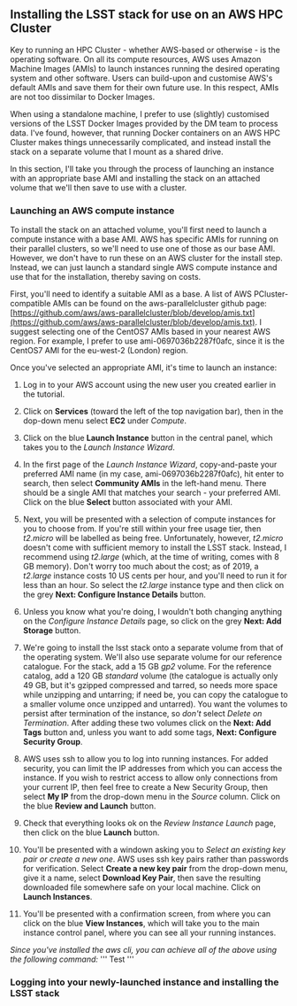 ## Installing the LSST stack for use on an AWS HPC Cluster

Key to running an HPC Cluster - whether AWS-based or otherwise - is the operating software. On all its compute resources, AWS uses Amazon Machine Images (AMIs) to launch instances running the desired operating system and other software. Users can build-upon and customise AWS's default AMIs and save them for their own future use. In this respect, AMIs are not too dissimilar to Docker Images.

When using a standalone machine, I prefer to use (slightly) customised versions of the LSST Docker Images provided by the DM team to process data. I've found, however, that running Docker containers on an AWS HPC Cluster makes things unnecessarily complicated, and instead install the stack on a separate volume that I mount as a shared drive.

In this section, I'll take you through the process of launching an instance with an appropriate base AMI and installing the stack on an attached volume that we'll then save to use with a cluster.

### Launching an AWS compute instance

To install the stack on an attached volume, you'll first need to launch a compute instance with a base AMI. AWS has specific AMIs for running on their parallel clusters, so we'll need to use one of those as our base AMI. However, we don't have to run these on an AWS cluster for the install step. Instead, we can just launch a standard single AWS compute instance and use that for the installation, thereby saving on costs.

First, you'll need to identify a suitable AMI as a base. A list of AWS PCluster-compatible AMIs can be found on the aws-parallelcluster github page: [https://github.com/aws/aws-parallelcluster/blob/develop/amis.txt](https://github.com/aws/aws-parallelcluster/blob/develop/amis.txt). I suggest selecting one of the CentOS7 AMIs based in your nearest AWS region. For example, I prefer to use ami-0697036b2287f0afc, since it is the CentOS7 AMI for the eu-west-2 (London) region.

Once you've selected an appropriate AMI, it's time to launch an instance:

1. Log in to your AWS account using the new user you created earlier in the tutorial.

2. Click on **Services** (toward the left of the top navigation bar), then in the dop-down menu select **EC2** under *Compute*.

3. Click on the blue **Launch Instance** button in the central panel, which takes you to the *Launch Instance Wizard*.

4. In the first page of the *Launch Instance Wizard*, copy-and-paste your preferred AMI name (in my case, ami-0697036b2287f0afc), hit enter to search, then select **Community AMIs** in the left-hand menu. There should be a single AMI that matches your search - your preferred AMI. Click on the blue **Select** button associated with your AMI.

5. Next, you will be presented with a selection of compute instances for you to choose from. If you're still within your free usage tier, then *t2.micro* will be labelled as being free. Unfortunately, however, *t2.micro* doesn't come with sufficient memory to install the LSST stack. Instead, I recommend using *t2.large* (which, at the time of writing, comes with 8 GB memory). Don't worry too much about the cost; as of 2019, a *t2.large* instance costs 10 US cents per hour, and you'll need to run it for less than an hour. So select the *t2.large* instance type and then click on the grey **Next: Configure Instance Details** button.

6. Unless you know what you're doing, I wouldn't both changing anything on the *Configure Instance Details* page, so click on the grey **Next: Add Storage** button.

7. We're going to install the lsst stack onto a separate volume from that of the operating system. We'll also use separate volume for our reference catalogue. For the stack, add a 15 GB *gp2* volume. For the reference catalog, add a 120 GB *standard* volume (the catalogue is actually only 49 GB, but it's gzipped compressed and tarred, so needs more space while unzipping and untarring; if need be, you can copy the catalogue to a smaller volume once unzipped and untarred). You want the volumes to persist after termination of the instance, so *don't* select *Delete on Termination*. After adding these two volumes click on the **Next: Add Tags** button and, unless you want to add some tags, **Next: Configure Security Group**.

8. AWS uses ssh to allow you to log into running instances. For added security, you can limit the IP addresses from which you can access the instance. If you wish to restrict access to allow only connections from your current IP, then feel free to create a New Security Group, then select **My IP** from the drop-down menu in the *Source* column. Click on the blue **Review and Launch** button.

9. Check that everything looks ok on the *Review Instance Launch* page, then click on the blue **Launch** button.

10. You'll be presented with a windown asking you to *Select an existing key pair or create a new one*. AWS uses ssh key pairs rather than passwords for verification. Select **Create a new key pair** from the drop-down menu, give it a name, select **Download Key Pair**, then save the resulting downloaded file somewhere safe on your local machine. Click on **Launch Instances**.

11. You'll be presented with a confirmation screen, from where you can click on the blue **View Instances**, which will take you to the main instance control panel, where you can see all your running instances.

*Since you've installed the aws cli, you can achieve all of the above using the following command:*
'''
Test
'''
### Logging into your newly-launched instance and installing the LSST stack


